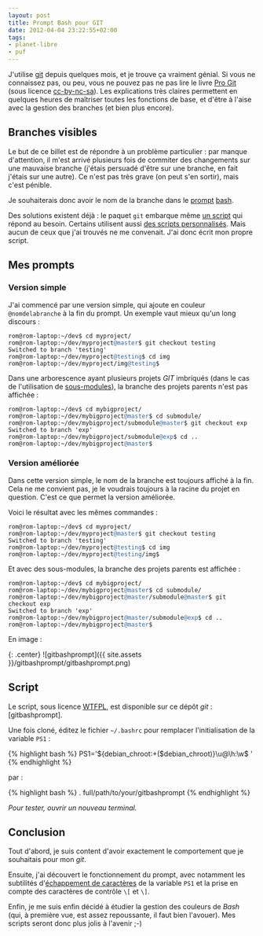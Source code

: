 ```yaml
---
layout: post
title: Prompt Bash pour GIT
date: 2012-04-04 23:22:55+02:00
tags:
- planet-libre
- puf
---
```


J'utilise [git][] depuis quelques mois, et je trouve ça vraiment génial. Si vous
ne connaissez pas, ou peu, vous ne pouvez pas ne pas lire le livre [Pro Git][]
(sous licence [cc-by-nc-sa][]). Les explications très claires permettent en
quelques heures de maîtriser toutes les fonctions de base, et d'être à l'aise
avec la gestion des branches (et bien plus encore).

[git]: http://fr.wikipedia.org/wiki/Git
[Pro Git]: https://git-scm.com/book/en/v2
[cc-by-nc-sa]: http://creativecommons.org/licenses/by-nc-sa/3.0/fr/


## Branches visibles

Le but de ce billet est de répondre à un problème particulier : par manque
d'attention, il m'est arrivé plusieurs fois de commiter des changements sur une
mauvaise branche (j'étais persuadé d'être sur une branche, en fait j'étais sur
une autre). Ce n'est pas très grave (on peut s'en sortir), mais c'est pénible.

Je souhaiterais donc avoir le nom de la branche dans le [prompt][] [bash][].

[prompt]: http://tldp.org/HOWTO/Bash-Prompt-HOWTO/
[bash]: http://fr.wikipedia.org/wiki/Bourne-Again_shell

Des solutions existent déjà : le paquet `git` embarque même [un script][another]
qui répond au besoin. Certains utilisent aussi [des scripts
personnalisés][config-prompt]. Mais aucun de ceux que j'ai trouvés ne me
convenait. J'ai donc écrit mon propre script.

[another]: https://gist.github.com/473838
[config-prompt]: http://blog.nicolargo.com/2012/02/configurer-votre-prompt-bash.html


## Mes prompts


### Version simple

J'ai commencé par une version simple, qui ajoute en couleur `@nomdelabranche` à
la fin du prompt. Un exemple vaut mieux qu'un long discours :

<pre>
<code>rom@rom-laptop:~/dev$ cd myproject/
rom@rom-laptop:~/dev/myproject<span style="font-family:monospace;color:#3264a3">@master</span>$ git checkout testing
Switched to branch 'testing'
rom@rom-laptop:~/dev/myproject<span style="font-family:monospace;color:#3264a3">@testing</span>$ cd img
rom@rom-laptop:~/dev/myproject/img<span style="font-family:monospace;color:#3264a3">@testing</span>$ </code>
</pre>


Dans une arborescence ayant plusieurs projets _GIT_ imbriqués (dans le cas de
l'utilisation de [sous-modules][]), la branche des projets parents n'est pas
affichée :

[sous-modules]: https://git-scm.com/book/en/v2/Git-Tools-Submodules

<pre>
<code>rom@rom-laptop:~/dev$ cd mybigproject/
rom@rom-laptop:~/dev/mybigproject<span style="font-family:monospace;color:#3264a3">@master</span>$ cd submodule/
rom@rom-laptop:~/dev/mybigproject/submodule<span style="font-family:monospace;color:#3264a3">@master</span>$ git checkout exp
Switched to branch 'exp'
rom@rom-laptop:~/dev/mybigproject/submodule<span style="font-family:monospace;color:#3264a3">@exp</span>$ cd ..
rom@rom-laptop:~/dev/mybigproject<span
style="font-family:monospace;color:#3264a3">@master</span>$ </code>
</pre>


### Version améliorée

Dans cette version simple, le nom de la branche est toujours affiché à la fin.
Cela ne me convient pas, je le voudrais toujours à la racine du projet en
question. C'est ce que permet la version améliorée.

Voici le résultat avec les mêmes commandes :

<pre>
<code>rom@rom-laptop:~/dev$ cd myproject/
rom@rom-laptop:~/dev/myproject<span style="font-family:monospace;color:#3264a3">@master</span>$ git checkout testing
Switched to branch 'testing'
rom@rom-laptop:~/dev/myproject<span style="font-family:monospace;color:#3264a3">@testing</span>$ cd img
rom@rom-laptop:~/dev/myproject<span
style="font-family:monospace;color:#3264a3">@testing</span>/img$ </code>
</pre>

Et avec des sous-modules, la branche des projets parents est affichée :

<pre>
<code>rom@rom-laptop:~/dev$ cd mybigproject/
rom@rom-laptop:~/dev/mybigproject<span style="font-family:monospace;color:#3264a3">@master</span>$ cd submodule/
rom@rom-laptop:~/dev/mybigproject<span style="font-family:monospace;color:#3264a3">@master</span>/submodule<span style="font-family:monospace;color:#3264a3">@master</span>$ git checkout exp
Switched to branch 'exp'
rom@rom-laptop:~/dev/mybigproject<span style="font-family:monospace;color:#3264a3">@master</span>/submodule<span style="font-family:monospace;color:#3264a3">@exp</span>$ cd ..
rom@rom-laptop:~/dev/mybigproject<span
style="font-family:monospace;color:#3264a3">@master</span>$ </code>
</pre>

En image :

{: .center}
![gitbashprompt]({{ site.assets }}/gitbashprompt/gitbashprompt.png)


## Script

Le script, sous licence [WTFPL][], est disponible sur ce dépôt _git_ :
[gitbashprompt].

[wtfpl]: http://www.wtfpl.net/

[github]: https://github.com/rom1v/gitbashprompt

Une fois cloné, éditez le fichier `~/.bashrc` pour remplacer l'initialisation de
la variable `PS1` :

{% highlight bash %}
        PS1='${debian_chroot:+($debian_chroot)}\u@\h:\w\$ '
{% endhighlight %}

par :

{% highlight bash %}
        . full/path/to/your/gitbashprompt
{% endhighlight %}

_Pour tester, ouvrir un nouveau terminal._



## Conclusion



Tout d'abord, je suis content d'avoir exactement le comportement que je
souhaitais pour mon _git_.

Ensuite, j'ai découvert le fonctionnement du prompt, avec notamment les
subtilités d'[échappement de caractères][escape] de la variable `PS1` et la
prise en compte des caractères de contrôle `\[` et `\]`.

[escape]: http://fr.wikipedia.org/wiki/Caract%C3%A8re_d%27%C3%A9chappement

Enfin, je me suis enfin décidé à étudier la gestion des couleurs de _Bash_ (qui,
à première vue, est assez repoussante, il faut bien l'avouer). Mes scripts
seront donc plus jolis à l'avenir ;-)
